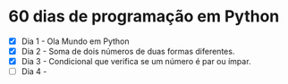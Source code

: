 # 60 dias de programação em Python 

- [x] Dia 1 - Ola Mundo em Python
- [x] Dia 2 - Soma de dois números de duas formas diferentes.
- [x] Dia 3 - Condicional que verifica se um número é par ou ímpar.
- [ ] Dia 4 - 